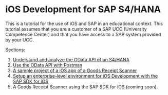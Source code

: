# iOS Development for SAP S4/HANA

This is a tutorial for the use of iOS and SAP in an educational context. This tutorial assumes that you are a customer of a SAP UCC (University Competence Center) and that you have access to a SAP system provided by your UCC.

Sections:
1. [Understand and analyze the OData API of an S4/HANA](SAP_oData.md)
2. [Use the OData API with Postman](SAP_Postman.md)
3. [A sample project of a iOS app of a Goods Receipt Scanner](Goods_Receipt_Scanner.md)
4. [Setup an enterprise-level environment for iOS Development with the SAP SDK for iOS](iOS_Cloud_Connector.md)
5. A Goods Receipt Scanner using the SAP SDK for iOS (coming soon).
